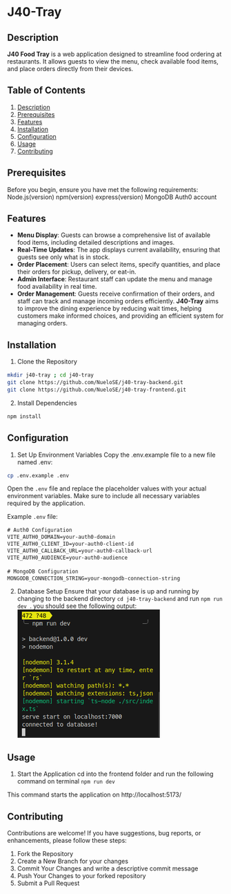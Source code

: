 # J40-Tray

## Description
**J40 Food Tray** is a web application designed to streamline food ordering at restaurants. It allows guests to view the menu, check available food items, and place orders directly from their devices.


## Table of Contents

1. [Description](#description)
2. [Prerequisites](#prerequisites)
3. [Features](#features)
4. [Installation](#installation)
5. [Configuration](#configuration)
6. [Usage](#usage)
7. [Contributing](#contributing)


## Prerequisites
Before you begin, ensure you have met the following requirements:
Node.js(version)
npm(version)
express(version)
MongoDB
Auth0 account

## Features
- **Menu Display**: Guests can browse a comprehensive list of available food items, including detailed descriptions and images.
- **Real-Time Updates**: The app displays current availability, ensuring that guests see only what is in stock.
- **Order Placement**: Users can select items, specify quantities, and place their orders for pickup, delivery, or eat-in.
- **Admin Interface**: Restaurant staff can update the menu and manage food availability in real time.
- **Order Management**: Guests receive confirmation of their orders, and staff can track and manage incoming orders efficiently.
**J40-Tray** aims to improve the dining experience by reducing wait times, helping customers make informed choices, and providing an efficient system for managing orders.

## Installation

1. Clone the Repository
```bash
mkdir j40-tray ; cd j40-tray
git clone https://github.com/NueloSE/j40-tray-backend.git
git clone https://github.com/NueloSE/j40-tray-frontend.git

```
2. Install Dependencies

```bash
npm install
```

## Configuration

1. Set Up Environment Variables
Copy the .env.example file to a new file named .env:

```bash
cp .env.example .env
```

Open the `.env` file and replace the placeholder values with your actual environment variables. Make sure to include all necessary variables required by the application.

Example `.env` file:

```plaintext
# Auth0 Configuration
VITE_AUTH0_DOMAIN=your-auth0-domain
VITE_AUTH0_CLIENT_ID=your-auth0-client-id
VITE_AUTH0_CALLBACK_URL=your-auth0-callback-url
VITE_AUTH0_AUDIENCE=your-auth0-audience

# MongoDB Configuration
MONGODB_CONNECTION_STRING=your-mongodb-connection-string
```

2. Database Setup
Ensure that your database is up and running by changing to the backend directory ` cd j40-tray-backend `  and run `npm run dev `.
you should see the following output:
![backend](./src/assets/backdb.png)

## Usage
1. Start the Application cd into the frontend folder and run the following command on terminal
`npm run dev`

This command starts the application on http://localhost:5173/


## Contributing
Contributions are welcome! If you have suggestions, bug reports, or enhancements, please follow these steps:

1. Fork the Repository
2. Create a New Branch for your changes
3. Commit Your Changes and write a descriptive commit message
4. Push Your Changes to your forked repository
5. Submit a Pull Request


